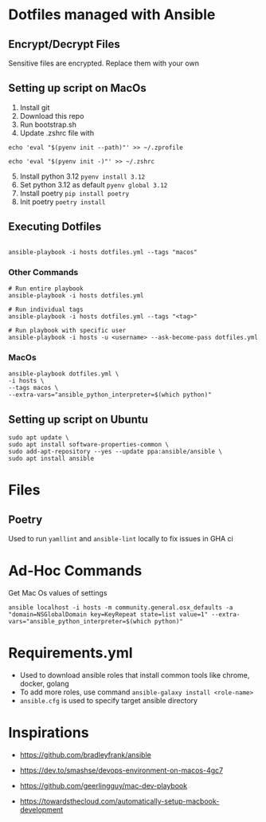 # Dotfiles managed with Ansible

## Encrypt/Decrypt Files
Sensitive files are encrypted. Replace them with your own

## Setting up script on MacOs

1. Install git
2. Download this repo
3. Run bootstrap.sh
4.  Update .zshrc file with
```
echo 'eval "$(pyenv init --path)"' >> ~/.zprofile

echo 'eval "$(pyenv init -)"' >> ~/.zshrc
```
5. Install python 3.12 `pyenv install 3.12`
6. Set python 3.12 as default `pyenv global 3.12`
7. Install poetry `pip install poetry`
8. Init poetry `poetry install`


## Executing Dotfiles

```

ansible-playbook -i hosts dotfiles.yml --tags "macos"

```


### Other Commands

```
# Run entire playbook
ansible-playbook -i hosts dotfiles.yml

# Run individual tags
ansible-playbook -i hosts dotfiles.yml --tags "<tag>"

# Run playbook with specific user
ansible-playbook -i hosts -u <username> --ask-become-pass dotfiles.yml
```

### MacOs

```
ansible-playbook dotfiles.yml \
-i hosts \
--tags macos \
--extra-vars="ansible_python_interpreter=$(which python)"
```


## Setting up script on Ubuntu

```
sudo apt update \
sudo apt install software-properties-common \
sudo add-apt-repository --yes --update ppa:ansible/ansible \
sudo apt install ansible
```

# Files

## Poetry
Used to run `yamllint` and `ansible-lint` locally to fix issues in GHA ci

# Ad-Hoc Commands
Get Mac Os values of settings
```
ansible localhost -i hosts -m community.general.osx_defaults -a "domain=NSGlobalDomain key=KeyRepeat state=list value=1" --extra-vars="ansible_python_interpreter=$(which python)"
```

# Requirements.yml
* Used to download ansible roles that install common tools like chrome, docker, golang
* To add more roles, use command `ansible-galaxy install <role-name>`
* `ansible.cfg` is used to specify target ansible directory


# Inspirations

* https://github.com/bradleyfrank/ansible

* https://dev.to/smashse/devops-environment-on-macos-4gc7
* https://github.com/geerlingguy/mac-dev-playbook
* https://towardsthecloud.com/automatically-setup-macbook-development
